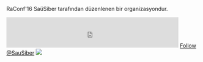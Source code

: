 
<p>
RaConf'16 SaüSiber tarafından düzenlenen bir organizasyondur.
</p>
<iframe 
src="https://www.facebook.com/plugins/follow.php?href=https%3A%2F%2Fwww.facebook.com%2Fsausiber&width=450&height=80&layout=standard&size=large&show_faces=true&appId" 
width="450" height="80" style="border:none;overflow:hidden" scrolling="no" frameborder="0" allowTransparency="true"></iframe>
<a class="twitter-follow-button"
  href="https://twitter.com/sausiber"
  data-size="large">
Follow @SauSiber</a>
<a href="https://telegram.me/share/url?url=https://telegram.me/sausiber"><img src="http://telegram.wiki/_media/tips:sharewebsite:share.png"/></a>
